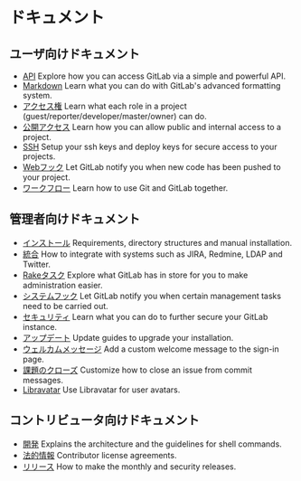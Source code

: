 # ドキュメント

## ユーザ向けドキュメント

- [API](api/README.md) Explore how you can access GitLab via a simple and powerful API.
- [Markdown](markdown/markdown.md) Learn what you can do with GitLab's advanced formatting system.
- [アクセス権](permissions/permissions.md) Learn what each role in a project (guest/reporter/developer/master/owner) can do.
- [公開アクセス](public_access/public_access.md) Learn how you can allow public and internal access to a project.
- [SSH](ssh/README.md) Setup your ssh keys and deploy keys for secure access to your projects.
- [Webフック](web_hooks/web_hooks.md) Let GitLab notify you when new code has been pushed to your project.
- [ワークフロー](workflow/README.md) Learn how to use Git and GitLab together.

## 管理者向けドキュメント

- [インストール](install/README.md) Requirements, directory structures and manual installation.
- [統合](integration/README.md) How to integrate with systems such as JIRA, Redmine, LDAP and Twitter.
- [Rakeタスク](raketasks/README.md) Explore what GitLab has in store for you to make administration easier.
- [システムフック](system_hooks/system_hooks.md) Let GitLab notify you when certain management tasks need to be carried out.
- [セキュリティ](security/README.md) Learn what you can do to further secure your GitLab instance.
- [アップデート](update/README.md) Update guides to upgrade your installation.
- [ウェルカムメッセージ](customization/welcome_message.md) Add a custom welcome message to the sign-in page.
- [課題のクローズ](customization/issue_closing.md) Customize how to close an issue from commit messages.
- [Libravatar](customization/libravatar.md) Use Libravatar for user avatars.

## コントリビュータ向けドキュメント

- [開発](development/README.md) Explains the architecture and the guidelines for shell commands.
- [法的情報](legal/README.md) Contributor license agreements.
- [リリース](release/README.md) How to make the monthly and security releases.
